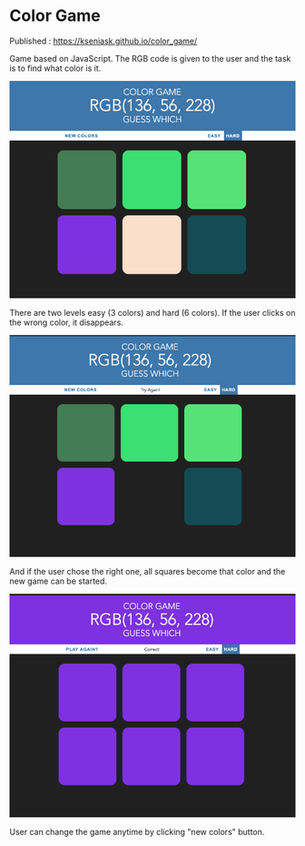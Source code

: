 # Color Game

Published : https://kseniask.github.io/color_game/

Game based on JavaScript. The RGB code is given to the user and the task is to find what color is it.

![begining](img/first.png)

There are two levels easy (3 colors) and hard (6 colors). If the user clicks on the wrong color, it disappears.

![disappear](img/disap.png)

And if the user chose the right one, all squares become that color and the new game can be started.

![won](img/won.png)

User can change the game anytime by clicking "new colors" button.
